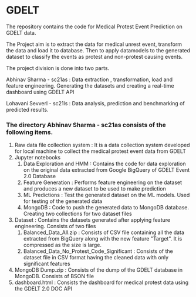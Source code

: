 # GDELT
The repository contains the code for Medical Protest Event Prediction on GDELT data.<br/>

The Project aim is to extract the data for medical unrest event, transform the data and load it to database. Then to apply datamodels to the generated dataset to classify the events as protest and non-protest causing events.

The project division is done into two parts.

Abhinav Sharma - sc21as : Data extraction , transformation, load and feature engineering. Generating the datasets and creating a real-time dashboard using GDELT API <br/>

Lohavani Sevverl - sc21ls : Data analysis, prediction and benchmarking of predicted results.

### The directory Abhinav Sharma - sc21as consists of the following items.
1. Raw data file collection system : It is a data collection system developed for local machine to collect the medical protest event data from GDELT
2. Jupyter notebooks
    1. Data Exploration and HMM : Contains the code for data exploration on the original data extracted from Google BigQuery of GDELT Event 2.0 Database
    2. Feature Generation : Performs feature engineering on the dataset and produces a new dataset to be used to make prediction
    3. ML Predictions : Test the generated dataset on the ML models. Used for testing of the generated data
    4. MongoDB : Code to push the generated data to MongoDB database. Creating two collections for two dataset files
3. Dataset : Contains the datasets generated after applying feature engineering. Consists of two files 
    1. Balanced_Data_All.zip : Consists of CSV file containing all the data extracted from BigQuery along with the new feature "Target". It is compressed as the size is large. 
    2. Balanced_Data_No_Protest_Code_Significant : Consists of the dataset file in CSV format having the cleaned data with only significant features
4. MongoDB Dump.zip : Consists of the dump of the GDELT database in MongoDB. Consists of BSON file
5. dashboard.html : Consists the dashboard for medical protest data using the GDELT 2.0 DOC API


